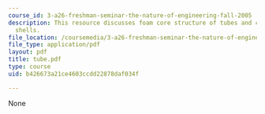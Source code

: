 ```yaml
---
course_id: 3-a26-freshman-seminar-the-nature-of-engineering-fall-2005
description: This resource discusses foam core structure of tubes and cylindrical
  shells.
file_location: /coursemedia/3-a26-freshman-seminar-the-nature-of-engineering-fall-2005/b426673a21ce4603ccdd22878daf034f_tube.pdf
file_type: application/pdf
layout: pdf
title: tube.pdf
type: course
uid: b426673a21ce4603ccdd22878daf034f

---
```

None